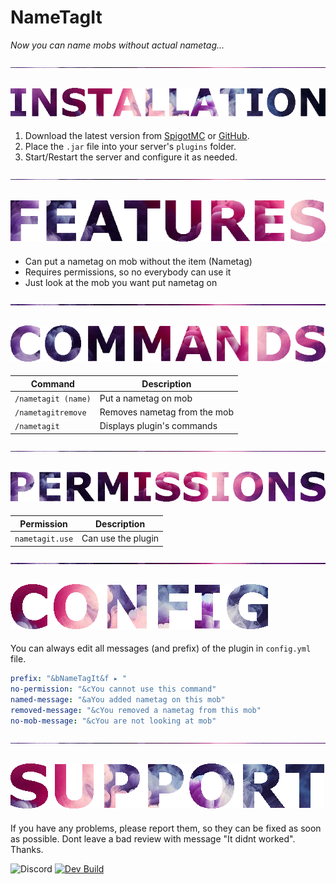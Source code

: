 # NameTagIt     
*Now you can name mobs without actual nametag...*  

![](https://github.com/wejkey/SoneMC/raw/main/images/images2/separator.png)


## ![Installation](https://github.com/wejkey/SoneMC/raw/main/images/images2/Installation.png)  
1. Download the latest version from [SpigotMC](#) or [GitHub](#).  
2. Place the `.jar` file into your server's `plugins` folder.  
3. Start/Restart the server and configure it as needed.  

![](https://github.com/wejkey/SoneMC/raw/main/images/images2/separator.png)


## ![Features](https://github.com/wejkey/SoneMC/raw/main/images/images2/Features.png)

- Can put a nametag on mob without the item (Nametag)
- Requires permissions, so no everybody can use it
- Just look at the mob you want put nametag on


![](https://github.com/wejkey/SoneMC/raw/main/images/images2/separator.png)

## ![Commands](https://github.com/wejkey/SoneMC/raw/main/images/images2/Commands.png)  
| Command | Description |
|---------|------------|
| `/nametagit (name)` | Put a nametag on mob |
| `/nametagitremove` | Removes nametag from the mob |
| `/nametagit` | Displays plugin's commands |

![](https://github.com/wejkey/SoneMC/raw/main/images/images2/separator.png)


## ![Permissions](https://github.com/wejkey/SoneMC/raw/main/images/images2/Permissions.png)  

| Permission | Description |
|------------|-------------|
| `nametagit.use` | Can use the plugin |

![](https://github.com/wejkey/SoneMC/raw/main/images/images2/separator.png)


## ![Configuration](https://github.com/wejkey/SoneMC/raw/main/images/images2/Config.png)

You can always edit all messages (and prefix) of the plugin in `config.yml` file.

```yaml
prefix: "&bNameTagIt&f ▸ "
no-permission: "&cYou cannot use this command"
named-message: "&aYou added nametag on this mob"
removed-message: "&cYou removed a nametag from this mob"
no-mob-message: "&cYou are not looking at mob"
```

![](https://github.com/wejkey/SoneMC/raw/main/images/images2/separator.png)

## ![Support](https://github.com/wejkey/SoneMC/raw/main/images/images2/Support.png)

If you have any problems, please report them, so they can be fixed as soon as possible. Dont leave a bad review with message "It didnt worked". Thanks.

![Discord](https://img.shields.io/discord/1340050728764575815?style=for-the-badge)
[![Dev Build](https://img.shields.io/badge/Download-Development%20Build-orange?style=for-the-badge&logo=github)](https://github.com/wejkey/NameTagIt/actions/workflows/build.yml)  




